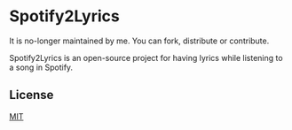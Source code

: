 # Spotify2Lyrics

It is no-longer maintained by me. You can fork, distribute or contribute.

Spotify2Lyrics is an open-source project for having lyrics while listening to a song in Spotify.


## License
[MIT](https://choosealicense.com/licenses/mit/)
